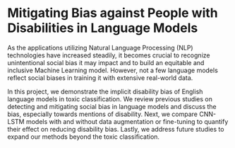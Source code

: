 # Mitigating Bias against People with Disabilities in Language Models

As the applications utilizing Natural Language Processing (NLP) technologies have increased steadily, it becomes crucial to recognize unintentional social bias it may impact and to build an equitable and inclusive Machine Learning model. However, not a few language models reflect social biases in training it with extensive real-world data.

In this project, we demonstrate the implicit disability bias of English language models in toxic classification. We review previous studies on detecting and mitigating social bias in language models and discuss the bias, especially towards mentions of disability. Next, we compare CNN-LSTM models with and without data augmentation or fine-tuning to quantify their effect on reducing disability bias. Lastly, we address future studies to expand our methods beyond the toxic classification.
